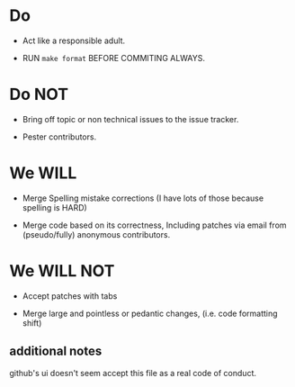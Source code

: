 # Do

* Act like a responsible adult.

* RUN `make format` BEFORE COMMITING ALWAYS.

# Do NOT

* Bring off topic or non technical issues to the issue tracker.

* Pester contributors.

# We WILL

* Merge Spelling mistake corrections (I have lots of those because spelling is HARD)

* Merge code based on its correctness, Including patches via email from (pseudo/fully) anonymous contributors.

# We WILL NOT

* Accept patches with tabs

* Merge large and pointless or pedantic changes, (i.e. code formatting shift)

## additional notes

github's ui doesn't seem accept this file as a real code of conduct.
